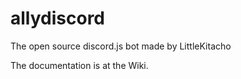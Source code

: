 # allydiscord
The open source discord.js bot made by LittleKitacho

The documentation is at the Wiki.
